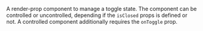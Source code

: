A render-prop component to manage a toggle state. The component can be controlled or uncontrolled, depending if the `isClosed` props is defined or not. A controlled component additionally requires the `onToggle` prop.
